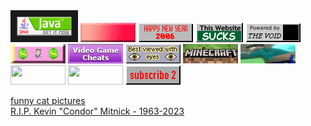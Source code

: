 <div>
<a href="https://java.com/"><img src="https://raw.githubusercontent.com/antihack3r/antihack3r/refs/heads/main/java_green_button.gif" border=10></a>
<a href="https://en.wikipedia.org/wiki/Work_(human_activity)"><img src="https://raw.githubusercontent.com/antihack3r/antihack3r/refs/heads/main/nft.gif"></a>
<img src="https://raw.githubusercontent.com/antihack3r/antihack3r/refs/heads/main/happy2006.gif">
<img src="https://raw.githubusercontent.com/antihack3r/antihack3r/refs/heads/main/sucks.gif">
<img src="https://raw.githubusercontent.com/antihack3r/antihack3r/refs/heads/main/thevoid.gif">
<img src="https://raw.githubusercontent.com/antihack3r/antihack3r/refs/heads/main/typhrakromer.gif">
<img src="https://raw.githubusercontent.com/antihack3r/antihack3r/refs/heads/main/video_game_cheats_tips_hints_codes.gif">
<img src="https://raw.githubusercontent.com/antihack3r/antihack3r/refs/heads/main/besteyes3.gif">
<a href="https://minecraft.wiki/"><img src="https://raw.githubusercontent.com/antihack3r/antihack3r/refs/heads/main/minecraft.gif"></a>
<img src="https://raw.githubusercontent.com/antihack3r/antihack3r/refs/heads/main/thicc.gif">
<img width=88 height=31 src="http://www.wtfpl.net/wp-content/uploads/2012/12/wtfpl-badge-2.png">
<a href="https://free-website-hit-counter.com/"><img width=88 height=31 src='https://www.free-website-hit-counter.com/zc.php?d=9&id=2842&s=17'></a>
<a href="https://cucking.men"><img src="https://raw.githubusercontent.com/antihack3r/antihack3r/refs/heads/main/cuckingmen.gif"></a>
</div>

[funny cat pictures](http://funny-cats.ru/)<br>
[R.I.P. Kevin "Condor" Mitnick - 1963-2023](https://www.washingtonpost.com/obituaries/2023/07/20/kevin-mitnick-hacker-dies/)

